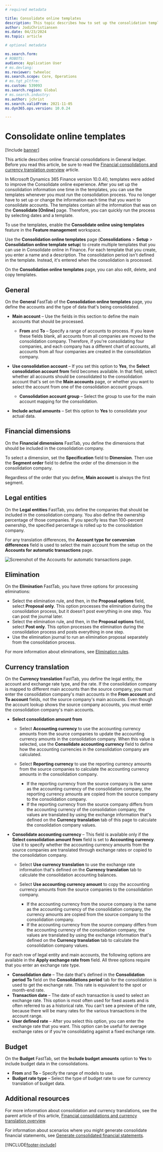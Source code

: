 ```yaml
---
# required metadata

title: Consolidate online templates
description: This topic describes how to set up the consolidation templates to use with the Consolidate online functionality.
author: JodiChristiansen
ms.date: 04/23/2024
ms.topic: article

# optional metadata

ms.search.form:  
# ROBOTS: 
audience: Application User
# ms.devlang: 
ms.reviewer: twheeloc
ms.search.scope: Core, Operations
# ms.tgt_pltfrm: 
ms.custom: 539093
ms.search.region: Global
# ms.search.industry: 
ms.author: jchrist
ms.search.validFrom: 2021-11-05
ms.dyn365.ops.version: 10.0.24

---
```


# Consolidate online templates

[!include [banner](../includes/banner.md)]

This article describes online financial consolidations in General ledger. Before you read this article, be sure to read the [Financial consolidations and currency translation overview](financial-consolidations-currency-translation.md) article.

In Microsoft Dynamics 365 Finance version 10.0.40, templates were added to improve the Consolidate online experience. After you set up the consolidation information one time in the templates, you can use the templates whenever you must run the consolidation process. You no longer have to set up or change the information each time that you want to consolidate accounts. The templates contain all the information that was on the **Consolidate \[Online\]** page. Therefore, you can quickly run the process by selecting dates and a template.

To use the templates, enable the **Consolidate online using templates** feature in the **Feature management** workspace.

Use the **Consolidation online templates** page (**Consolidations** \> **Setup** \> **Consolidation online template setup**) to create multiple templates that you can use in Consolidate online in Finance. For each template that you create, you enter a name and a description. The consolidation period isn't defined in the template. Instead, it's entered when the consolidation is processed.

On the **Consolidation online templates** page, you can also edit, delete, and copy templates.

## General

On the **General** FastTab of the **Consolidation online templates** page, you define the accounts and the type of data that's being consolidated.

- **Main account** – Use the fields in this section to define the main accounts that should be processed.

    - **From** and **To** – Specify a range of accounts to process. If you leave these fields blank, all accounts from all companies are moved to the consolidation company. Therefore, if you're consolidating four companies, and each company has a different chart of accounts, all accounts from all four companies are created in the consolidation company.

- **Use consolidation account** – If you set this option to **Yes**, the **Select consolidation account from** field becomes available. In that field, select whether all accounts should be consolidated to the consolidation account that's set on the **Main accounts** page, or whether you want to select the account from one of the consolidation account groups.

    - **Consolidation account group** – Select the group to use for the main account mapping for the consolidation.

- **Include actual amounts** – Set this option to **Yes** to consolidate your actual data.

## Financial dimensions

On the **Financial dimensions** FastTab, you define the dimensions that should be included in the consolidation company.

To select a dimension, set the **Specification** field to **Dimension**. Then use the **Segment order** field to define the order of the dimension in the consolidation company.

Regardless of the order that you define, **Main account** is always the first segment.

## Legal entities

On the **Legal entities** FastTab, you define the companies that should be included in the consolidation company. You also define the ownership percentage of those companies. If you specify less than 100-percent ownership, the specified percentage is rolled up to the consolidation company.

For any translation differences, the **Account type for conversion differences** field is used to select the main account from the setup on the **Accounts for automatic transactions** page.

![Screenshot of the Accounts for automatic transactions page.](./media/accounts-for-automatic-cons.png "Screenshot of the Accounts for automatic transactions page")

## Elimination

On the **Elimination** FastTab, you have three options for processing eliminations:

- Select the elimination rule, and then, in the **Proposal options** field, select **Proposal only**. This option processes the elimination during the consolidation process, but it doesn't post everything in one step. You can post the journal later.
- Select the elimination rule, and then, in the **Proposal options** field, select **Post only**. This option processes the elimination during the consolidation process and posts everything in one step.
- Use the elimination journal to run an elimination proposal separately from the consolidation process.

For more information about eliminations, see [Elimination rules](./elimination-rules.md).

## Currency translation

On the **Currency translation** FastTab, you define the legal entity, the account and exchange rate type, and the rate. If the consolidation company is mapped to different main accounts than the source company, you must enter the consolidation company's main accounts in the **From account** and **To account** fields, not the source company's main accounts. Even though the account lookup shows the source company accounts, you must enter the consolidation company's main accounts.

- **Select consolidation amount from**

    - Select **Accounting currency** to use the accounting currency amounts from the source companies to update the accounting currency amounts in the consolidation company. When this value is selected, use the **Consolidate accounting currency** field to define how the accounting currencies in the consolidation company are calculated.
    - Select **Reporting currency** to use the reporting currency amounts from the source companies to calculate the accounting currency amounts in the consolidation company.

        - If the reporting currency from the source company is the same as the accounting currency of the consolidation company, the reporting currency amounts are copied from the source company to the consolidation company.
        - If the reporting currency from the source company differs from the accounting currency of the consolidation company, the values are translated by using the exchange information that's defined on the **Currency translation** tab of this page to calculate the consolidation company values.

- **Consolidate accounting currency** – This field is available only if the **Select consolidation amount from** field is set to **Accounting currency**. Use it to specify whether the accounting currency amounts from the source companies are translated through exchange rates or copied to the consolidation company.

    - Select **Use currency translation** to use the exchange rate information that's defined on the **Currency translation** tab to calculate the consolidation accounting balances.
    - Select **Use accounting currency amount** to copy the accounting currency amounts from the source companies to the consolidation company.

        - If the accounting currency from the source company is the same as the accounting currency of the consolidation company, the currency amounts are copied from the source company to the consolidation company.
        - If the accounting currency from the source company differs from the accounting currency of the consolidation company, the values are translated by using the exchange information that's defined on the **Currency translation** tab to calculate the consolidation company values.

For each row of legal entity and main accounts, the following options are available in the **Apply exchange rate from** field. All three options require that you enter an exchange rate type.

- **Consolidation date** – The date that's defined in the **Consolidation period To** field on the **Consolidations period** tab for the consolidation is used to get the exchange rate. This rate is equivalent to the spot or month-end rate.
- **Transaction date** – The date of each transaction is used to select an exchange rate. This option is most often used for fixed assets and is often referred to as a historical rate. You can't see a preview of the rate, because there will be many rates for the various transactions in the account range.
- **User defined rate** – After you select this option, you can enter the exchange rate that you want. This option can be useful for average exchange rates or if you're consolidating against a fixed exchange rate.

## Budget

On the **Budget** FastTab, set the **Include budget amounts** option to **Yes** to include budget data in the consolidations.

- **From** and **To** – Specify the range of models to use.
- **Budget rate type** – Select the type of budget rate to use for currency translation of budget data.

## Additional resources

For more information about consolidation and currency translations, see the parent article of this article, [Financial consolidations and currency translation overview](./financial-consolidations-currency-translation.md).

For information about scenarios where you might generate consolidate financial statements, see [Generate consolidated financial statements](./generating-consolidated-financial-statements.md).

[!INCLUDE[footer-include](../../includes/footer-banner.md)]
